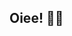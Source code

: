 ## Oiee! 👋😄

<!--
Sou a renata, estou começando a fazer códigos por agora.
---
Aprendi a maioria de meus conhecimentos no Scratch;
E sou estudante do curso de tecnologias avançadas do Alura.
🥲

Pode me encontrar e falar comigo por:
email: nigris.renata@escola.pr.gov.br
